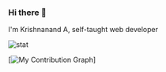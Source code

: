 ### Hi there 👋

<p> I'm Krishnanand A, self-taught web developer</p>
<img src="https://github-readme-stats.vercel.app/api?username=krishnanand654&show_icons=true&theme=gotham" alt="stat"/>

[![My Contribution Graph](https://activity-graph.herokuapp.com/graph?username=krishnanand654&custom_title=My%20Contribution%20Graph&theme=gotham&bg_color=282828&hide_border=false&line=49F5D3&point=00B889)]

